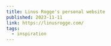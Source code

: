 ```yaml
---
title: Linus Rogge's personal website
published: 2023-11-11
link: https://linusrogge.com/
tags:
  - inspiration
---
```

